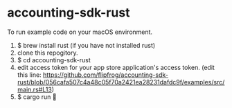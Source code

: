 # accounting-sdk-rust

To run example code on your macOS environment.

1. $ brew install rust (if you have not installed rust)
2. clone this repogitory.
3. $ cd accounting-sdk-rust
4. edit access token for your app store application's access token.
   (edit this line: https://github.com/flipfrog/accounting-sdk-rust/blob/056cafa507c4a48c05f70a2421ea28231dafdc9f/examples/src/main.rs#L13)
5. $ cargo run 🚀
